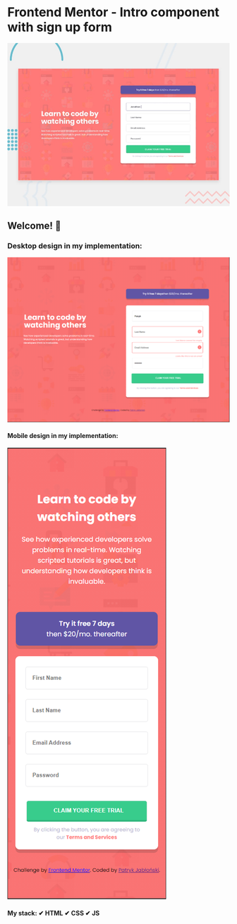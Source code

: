 # Frontend Mentor - Intro component with sign up form

![Design preview for the Intro component with sign up form coding challenge](./design/desktop-preview.jpg)

## Welcome! 👋

### Desktop design in my implementation: 
![Desktop](./design/Desktop.PNG)

#### Mobile design in my implementation: 
![Mobile](./design/mobile.PNG)

#### My stack: ✔ HTML ✔ CSS ✔ JS
